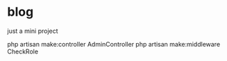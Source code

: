 # blog
just a mini project

php artisan make:controller AdminController
php artisan make:middleware CheckRole
